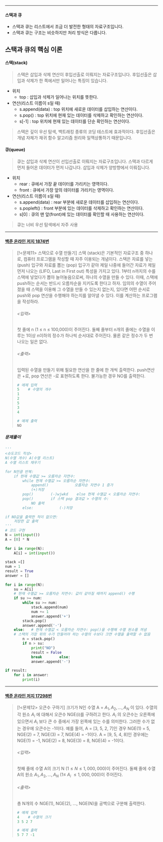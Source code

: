 
---
#### 스택과 큐
- 스택과 큐는 리스트에서 조금 더 발전한 형태의 자료구조입니다.
- 스택과 큐는 구조는 비슷하지만 처리 방식은 다릅니다.
## 스택과 큐의 핵심 이론
#### 스택(stack)
>스택은 삽입과 삭제 연산이 후입선출로 이뤄지는 자료구조입니다.
>후입선출은 삽입과 삭제가 한 쪽에서만 일어나는 특징이 있습니다.

- 위치
	- top : 삽입과 삭제가 일어나는 위치를 뜻한다.
- 연산(리스트 이름이 s일 때)
	- s.append(data) : top 위치에 새로운 데이터를 삽입하는 연산이다.
	- s.pop() : top 위치에 현재 있는 데이터를 삭제하고 확인하는 연산이다.
	- s[-1] : top 위치에 현재 있는 데이터를 단순 확인하는 연산이다.

>스택은 깊이 우선 탐색, 백트래킹 종류의 코딩 테스트에 효과적이다.
>후입선출은 개념 자체가 재귀 함수 알고리즘 원리와 일맥상통하기 때문입니다.

#### 큐(queue)
>큐는 삽입과 삭제 연산이 선입선출로 이뤄지는 자료구조입니다.
>스택과 다르게 먼저 들어온 데이터가 먼저 나갑니다.
>삽입과 삭제가 양방향에서 이뤄집니다.

- 위치
	- rear : 큐에서 가장 끝 데이터를 가리키는 영역이다.
	- front : 큐에서 가장 앞의 데이터를 가리키는 영역이다.
- 연산(리스트 이름이 s일 때)
	- s.append(data) : rear 부분에 새로운 데이터를 삽입하는 연산이다.
	- s.popleft() : front 부분에 있는 데이터를 삭제하고 확인하는 연산이다.
	- s[0] : 큐의 맨 앞(front)에 있는 데이터를 확인할 때 사용하는 연산이다.

>큐는 너비 우선 탐색에서 자주 사용
---
#### [백준 온라인 저지 1874번](https://www.acmicpc.net/problem/1874)

>[!<문제11> 스택으로 수열 만들기]
>스택 (stack)은 기본적인 자료구조 중 하나로, 컴퓨터 프로그램을 작성할 때 자주 이용되는 개념이다. 스택은 자료를 넣는 (push) 입구와 자료를 뽑는 (pop) 입구가 같아 제일 나중에 들어간 자료가 제일 먼저 나오는 (LIFO, Last in First out) 특성을 가지고 있다.
>1부터 n까지의 수를 스택에 넣었다가 뽑아 늘어놓음으로써, 하나의 수열을 만들 수 있다. 이때, 스택에 push하는 순서는 반드시 오름차순을 지키도록 한다고 하자. 임의의 수열이 주어졌을 때 스택을 이용해 그 수열을 만들 수 있는지 없는지, 있다면 어떤 순서로 push와 pop 연산을 수행해야 하는지를 알아낼 수 있다. 이를 계산하는 프로그램을 작성하라.
>###### <입력>
>첫 줄에 n (1 ≤ n ≤ 100,000)이 주어진다. 둘째 줄부터 n개의 줄에는 수열을 이루는 1이상 n이하의 정수가 하나씩 순서대로 주어진다. 물론 같은 정수가 두 번 나오는 일은 없다.
>###### <출력>
>입력된 수열을 만들기 위해 필요한 연산을 한 줄에 한 개씩 출력한다. push연산은 +로, pop 연산은 -로 표현하도록 한다. 불가능한 경우 NO를 출력한다.
>```python
># 에제 입력
>5    # 수열의 개수
>1
>2
>5
>3
>4
>
># 예제 출력
>NO
>```
##### 문제풀이
```python
'''  
<슈도코드 작성>  
N(수열 개수) A(수열 리스트)  
A 수열 리스트 채우기  
  
for N만큼 반복:  
    if 현재 수열값 >= 오름차순 자연수:  
        while 현재 수열값 >= 오름차순 자연수:  
            append()            오름차순 자연수 1 증가  
            (+)저장  
        pop()        (-)wjwkd    else 현재 수열값 < 오름차순 자연수:  
        pop()        if 스택 pop 결과값 > 수열의 수:  
            NO 출력  
        else:            (-)저장  
  
if NO값을 출력한 적이 없으면:  
    저장한 값 출력  
'''  
# 코드 구현  
N = int(input())  
A = [0] * N  
  
for i in range(N):  
    A[i] = int(input())  
  
stack =[]  
num = 1  
result = True  
answer = []  
  
for i in range(N):  
    su = A[i]  
    # 현재 수열값 >= 오름차순 자연수: 값이 같아질 때까지 append() 수행
    if su >= num:     
        while su >= num:  
            stack.append(num)  
            num += 1  
            answer.append('+')  
        stack.pop()  
        answer.append('-')  
    else:   # 현재 수열값 < 오름차순 자연수: pop()을 수행해 수열 원소를 꺼냄 
    # 스택의 가장 위의 수가 만들어야 하는 수열의 수보다 크면 수열을 출력할 수 없음 
        n = stack.pop()    
        if n > su:  
            print("NO")  
            result = False  
            break        else:  
            answer.append('-')  
  
if result:  
    for i in answer:  
        print(i)
```
---
#### [백준 온라인 저지 17298번](https://www.acmicpc.net/problem/17298)

>[!<문제12> 오큰수 구하기]
>크기가 N인 수열 A = $A_1, A_2, ..., A_N$ 이 있다. 수열의 각 원소 $A_i$ 에 대해서 오큰수 NGE(i)를 구하려고 한다. $A_i$ 의 오큰수는 오른쪽에 있으면서 $A_i$ 보다 큰 수 중에서 가장 왼쪽에 있는 수를 의미한다. 그러한 수가 없는 경우에 오큰수는 -1이다.
>예를 들어, A = [3, 5, 2, 7]인 경우 NGE(1) = 5, NGE(2) = 7, NGE(3) = 7, NGE(4) = -1이다. A = [9, 5, 4, 8]인 경우에는 NGE(1) = -1, NGE(2) = 8, NGE(3) = 8, NGE(4) = -1이다.
>###### <입력>
>첫째 줄에 수열 A의 크기 N ($1 ≤ N ≤ 1,000,000$)이 주어진다. 둘째 줄에 수열 A의 원소 $A_1, A_2, ..., A_N$ ($1 ≤$ $A_i$ $≤ 1,000,000$)이 주어진다.
>###### <출력>
>총 N개의 수 NGE(1), NGE(2), ..., NGE(N)을 공백으로 구분해 출력한다.
>```python
># 예제 입력
>4    # 수열의 크기
>3 5 2 7
>
># 예제 출력
>5 7 7 -1
>```

